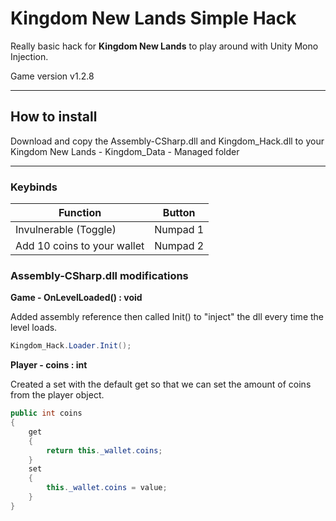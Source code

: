 # Kingdom New Lands Simple Hack

Really basic hack for **Kingdom New Lands** to play around with Unity Mono Injection.

Game version v1.2.8

------

## How to install

Download and copy the Assembly-CSharp.dll and Kingdom_Hack.dll to your Kingdom New Lands -  Kingdom_Data - Managed folder

------

### Keybinds

| Function                    | Button   |
| --------------------------- | -------- |
| Invulnerable (Toggle)       | Numpad 1 |
| Add 10 coins to your wallet | Numpad 2 |



### Assembly-CSharp.dll modifications

**Game - OnLevelLoaded() : void**

Added assembly reference then called Init() to "inject" the dll every time the level loads.

```c#
Kingdom_Hack.Loader.Init();
```



**Player - coins : int** 

Created a set with the default get so that we can set the amount of coins from the player object.

```c#
public int coins
{
	get
	{
		return this._wallet.coins;
	}
	set
	{
		this._wallet.coins = value;
	}
}
```

